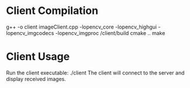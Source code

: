 # Client Compilation
g++ -o client imageClient.cpp -lopencv_core -lopencv_highgui -lopencv_imgcodecs -lopencv_imgproc
/client/build
cmake ..
make

# Client Usage
Run the client executable:
./client
The client will connect to the server and display received images.
